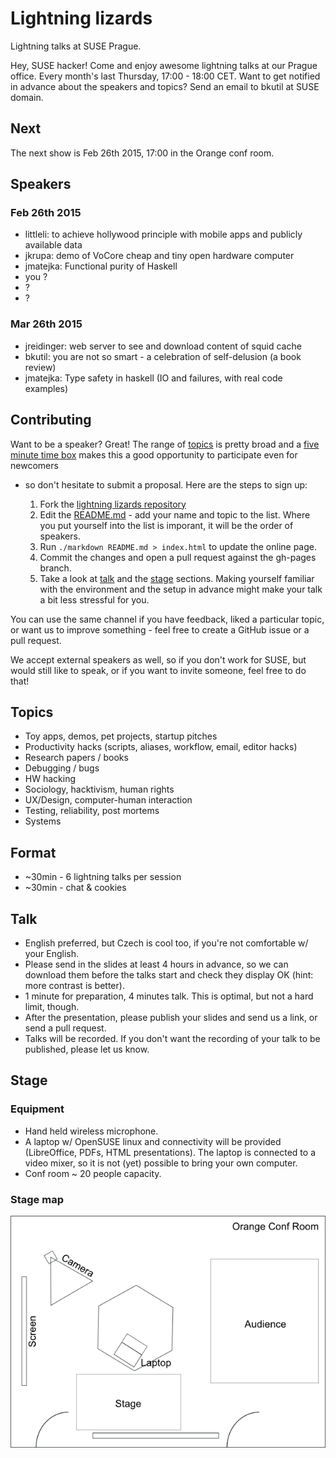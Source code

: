 <link rel="stylesheet" href="markdown.css"></link>

# Lightning lizards

Lightning talks at SUSE Prague.

Hey, SUSE hacker! Come and enjoy awesome lightning talks at our Prague office.
Every month's last Thursday, 17:00 - 18:00 CET. Want to get notified in advance
about the speakers and topics? Send an email to bkutil at SUSE domain.

## Next

The next show is Feb 26th 2015, 17:00 in the Orange conf room.

## Speakers

### Feb 26th 2015

 - littleli: to achieve hollywood principle with mobile apps and publicly available data
 - jkrupa: demo of VoCore cheap and tiny open hardware computer
 - jmatejka: Functional purity of Haskell
 - you ?
 - ?
 - ?

### Mar 26th 2015

 - jreidinger: web server to see and download content of squid cache
 - bkutil: you are not so smart - a celebration of self-delusion (a book review)
 - jmatejka: Type safety in haskell (IO and failures, with real code examples)

<h2><a name="contributing">Contributing</a></h2>

Want to be a speaker? Great! The range of [topics](#topics) is pretty broad and a [five
minute time box](#format) makes this a good opportunity to participate even for newcomers
- so don't hesitate to submit a proposal. Here are the steps to sign up:

  1. Fork the [lightning lizards repository](https://github.com/bkutil/lightning-lizards)
  1. Edit the [README.md](https://github.com/bkutil/lightning-lizards/blob/gh-pages/README.md) -
     add your name and topic to the list. Where you put yourself into the list is imporant,
     it will be the order of speakers.
  1. Run `./markdown README.md > index.html` to update the online page.
  1. Commit the changes and open a pull request against the gh-pages branch.
  1. Take a look at [talk](#talk) and the [stage](#stage)
     sections. Making yourself familiar with the environment and the setup in advance
     might make your talk a bit less stressful for you.

You can use the same channel if you have feedback, liked a particular topic, or
want us to improve something - feel free to create a GitHub issue or a pull
request.

We accept external speakers as well, so if you don't work for SUSE, but would
still like to speak, or if you want to invite someone, feel free to do that!

<h2><a name="topics">Topics</a></h2>

  - Toy apps, demos, pet projects, startup pitches
  - Productivity hacks (scripts, aliases, workflow, email, editor hacks)
  - Research papers / books
  - Debugging / bugs
  - HW hacking
  - Sociology, hacktivism, human rights
  - UX/Design, computer-human interaction
  - Testing, reliability, post mortems
  - Systems

<h2><a name="format">Format</a></h2>

  - ~30min - 6 lightning talks per session
  - ~30min - chat & cookies

<h2><a name="talk">Talk</a></h2>

  - English preferred, but Czech is cool too, if you're not comfortable w/ your English.
  - Please send in the slides at least 4 hours in advance, so we can download
    them before the talks start and check they display OK (hint: more contrast is
    better).
  - 1 minute for preparation, 4 minutes talk. This is optimal, but not a hard limit, though.
  - After the presentation, please publish your slides and send us a link, or send a pull request.
  - Talks will be recorded. If you don't want the recording of your talk to be
    published, please let us know.

<h2><a name="stage">Stage</a></h2>

### Equipment

  - Hand held wireless microphone.
  - A laptop w/ OpenSUSE linux and connectivity will be provided (LibreOffice, PDFs, HTML presentations).
    The laptop is connected to a video mixer, so it is not (yet) possible
    to bring your own computer.
  - Conf room ~ 20 people capacity.

### Stage map

![Orange conf room stage map](./images/stage_map.png)
